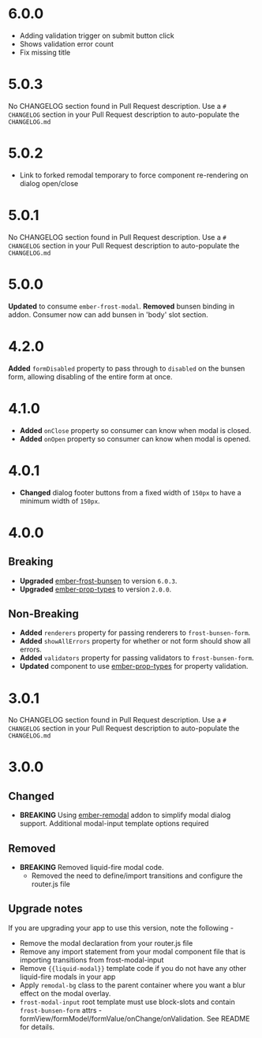# 6.0.0
* Adding validation trigger on submit button click
* Shows validation error count
* Fix missing title

# 5.0.3
No CHANGELOG section found in Pull Request description.
Use a `# CHANGELOG` section in your Pull Request description to auto-populate the `CHANGELOG.md`

# 5.0.2
 - Link to forked remodal temporary to force component re-rendering on dialog open/close

# 5.0.1
No CHANGELOG section found in Pull Request description.
Use a `# CHANGELOG` section in your Pull Request description to auto-populate the `CHANGELOG.md`

# 5.0.0
**Updated**  to consume `ember-frost-modal`.
**Removed** bunsen binding in addon. Consumer now can add bunsen in 'body' slot section.  

# 4.2.0
**Added** `formDisabled` property to pass through to `disabled` on the bunsen form, allowing disabling of the entire form at once. 

# 4.1.0

* **Added** `onClose` property so consumer can know when modal is closed.
* **Added** `onOpen` property so consumer can know when modal is opened.

# 4.0.1

* **Changed** dialog footer buttons from a fixed width of `150px` to have a minimum width of `150px`.

# 4.0.0

## Breaking

* **Upgraded** [ember-frost-bunsen](https://github.com/ciena-frost/ember-frost-bunsen) to version `6.0.3`.
* **Upgraded** [ember-prop-types](https://github.com/ciena-blueplanet/ember-prop-types) to version `2.0.0`.

## Non-Breaking

* **Added** `renderers` property for passing renderers to `frost-bunsen-form`.
* **Added** `showAllErrors` property for whether or not form should show all errors.
* **Added** `validators` property for passing validators to `frost-bunsen-form`.
* **Updated** component to use [ember-prop-types](https://github.com/ciena-blueplanet/ember-prop-types) for property validation.

# 3.0.1
No CHANGELOG section found in Pull Request description.
Use a `# CHANGELOG` section in your Pull Request description to auto-populate the `CHANGELOG.md`

# 3.0.0
## Changed
- **BREAKING** Using [ember-remodal](http://sethbrasile.github.io/ember-remodal/) addon to simplify modal dialog support. Additional modal-input template options required

## Removed
- **BREAKING** Removed liquid-fire modal code.
  - Removed the need to define/import transitions and configure the router.js file

## Upgrade notes
If you are upgrading your app to use this version, note the following -
- Remove the modal declaration from your router.js file
- Remove any import statement from your modal component file that is importing transitions from frost-modal-input
- Remove `{{liquid-modal}}` template code if you do not have any other liquid-fire modals in your app
- Apply `remodal-bg` class to the parent container where you want a blur effect on the modal overlay.
- `frost-modal-input` root template must use block-slots and contain `frost-bunsen-form` attrs - formView/formModel/formValue/onChange/onValidation. See README for details.
